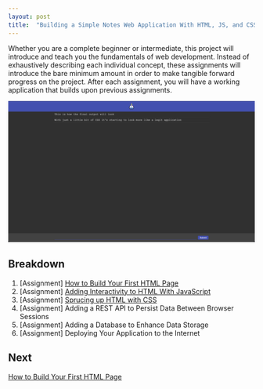 ```yaml
---
layout: post
title:  "Building a Simple Notes Web Application With HTML, JS, and CSS"
---
```


Whether you are a complete beginner or intermediate, this project will introduce and teach you the fundamentals of web development. Instead of exhaustively describing each individual concept, these assignments will introduce the bare minimum amount in order to make tangible forward progress on the project. After each assignment, you will have a working application that builds upon previous assignments.

![](/assets/img/css-intro/css-intro-00.png)

## Breakdown

1. [Assignment] [How to Build Your First HTML Page](/learn/web/01-how-to-build-first-html-page)
1. [Assignment] [Adding Interactivity to HTML With JavaScript](/learn/web/02-adding-interactivity-to-html-with-javascript)
1. [Assignment] [Sprucing up HTML with CSS](/learn/web/03-sprucing-up-html-with-css)
1. [Assignment] Adding a REST API to Persist Data Between Browser Sessions
1. [Assignment] Adding a Database to Enhance Data Storage
1. [Assignment] Deploying Your Application to the Internet

## Next

[How to Build Your First HTML Page](/learn/web/01-how-to-build-first-html-page)